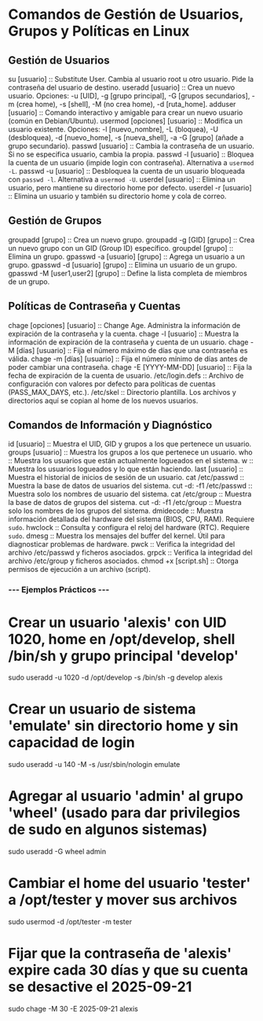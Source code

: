 # Comandos de Gestión de Usuarios, Grupos y Políticas en Linux

## Gestión de Usuarios

su [usuario] :: Substitute User. Cambia al usuario root u otro usuario. Pide la contraseña del usuario de destino.
useradd [usuario] :: Crea un nuevo usuario. Opciones: -u [UID], -g [grupo principal], -G [grupos secundarios], -m (crea home), -s [shell], -M (no crea home), -d [ruta_home].
adduser [usuario] :: Comando interactivo y amigable para crear un nuevo usuario (común en Debian/Ubuntu).
usermod [opciones] [usuario] :: Modifica un usuario existente. Opciones: -l [nuevo_nombre], -L (bloquea), -U (desbloquea), -d [nuevo_home], -s [nueva_shell], -a -G [grupo] (añade a grupo secundario).
passwd [usuario] :: Cambia la contraseña de un usuario. Si no se especifica usuario, cambia la propia.
passwd -l [usuario] :: Bloquea la cuenta de un usuario (impide login con contraseña). Alternativa a `usermod -L`.
passwd -u [usuario] :: Desbloquea la cuenta de un usuario bloqueada con `passwd -l`. Alternativa a `usermod -U`.
userdel [usuario] :: Elimina un usuario, pero mantiene su directorio home por defecto.
userdel -r [usuario] :: Elimina un usuario y también su directorio home y cola de correo.

## Gestión de Grupos

groupadd [grupo] :: Crea un nuevo grupo.
groupadd -g [GID] [grupo] :: Crea un nuevo grupo con un GID (Group ID) específico.
groupdel [grupo] :: Elimina un grupo.
gpasswd -a [usuario] [grupo] :: Agrega un usuario a un grupo.
gpasswd -d [usuario] [grupo] :: Elimina un usuario de un grupo.
gpasswd -M [user1,user2] [grupo] :: Define la lista completa de miembros de un grupo.

## Políticas de Contraseña y Cuentas

chage [opciones] [usuario] :: Change Age. Administra la información de expiración de la contraseña y la cuenta.
chage -l [usuario] :: Muestra la información de expiración de la contraseña y cuenta de un usuario.
chage -M [días] [usuario] :: Fija el número máximo de días que una contraseña es válida.
chage -m [días] [usuario] :: Fija el número mínimo de días antes de poder cambiar una contraseña.
chage -E [YYYY-MM-DD] [usuario] :: Fija la fecha de expiración de la cuenta de usuario.
/etc/login.defs :: Archivo de configuración con valores por defecto para políticas de cuentas (PASS_MAX_DAYS, etc.).
/etc/skel :: Directorio plantilla. Los archivos y directorios aquí se copian al home de los nuevos usuarios.

## Comandos de Información y Diagnóstico

id [usuario] :: Muestra el UID, GID y grupos a los que pertenece un usuario.
groups [usuario] :: Muestra los grupos a los que pertenece un usuario.
who :: Muestra los usuarios que están actualmente logueados en el sistema.
w :: Muestra los usuarios logueados y lo que están haciendo.
last [usuario] :: Muestra el historial de inicios de sesión de un usuario.
cat /etc/passwd :: Muestra la base de datos de usuarios del sistema.
cut -d: -f1 /etc/passwd :: Muestra solo los nombres de usuario del sistema.
cat /etc/group :: Muestra la base de datos de grupos del sistema.
cut -d: -f1 /etc/group :: Muestra solo los nombres de los grupos del sistema.
dmidecode :: Muestra información detallada del hardware del sistema (BIOS, CPU, RAM). Requiere `sudo`.
hwclock :: Consulta y configura el reloj del hardware (RTC). Requiere `sudo`.
dmesg :: Muestra los mensajes del buffer del kernel. Útil para diagnosticar problemas de hardware.
pwck :: Verifica la integridad del archivo /etc/passwd y ficheros asociados.
grpck :: Verifica la integridad del archivo /etc/group y ficheros asociados.
chmod +x [script.sh] :: Otorga permisos de ejecución a un archivo (script).

### --- Ejemplos Prácticos ---

# Crear un usuario 'alexis' con UID 1020, home en /opt/develop, shell /bin/sh y grupo principal 'develop'
sudo useradd -u 1020 -d /opt/develop -s /bin/sh -g develop alexis

# Crear un usuario de sistema 'emulate' sin directorio home y sin capacidad de login
sudo useradd -u 140 -M -s /usr/sbin/nologin emulate

# Agregar al usuario 'admin' al grupo 'wheel' (usado para dar privilegios de sudo en algunos sistemas)
sudo useradd -G wheel admin

# Cambiar el home del usuario 'tester' a /opt/tester y mover sus archivos
sudo usermod -d /opt/tester -m tester

# Fijar que la contraseña de 'alexis' expire cada 30 días y que su cuenta se desactive el 2025-09-21
sudo chage -M 30 -E 2025-09-21 alexis
